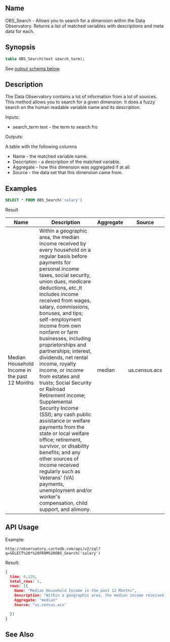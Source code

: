 ## Name

OBS_Search - Allows you to search for a dimension within the Data Observatory.
Returns a list of matched variables with descriptions and meta data for each.

## Synopsis

```sql
table OBS_Search(text search_term);
```
See [output schema below](#Examples).

## Description

The Data Observatory contains a lot of information from a lot of sources. This
method allows you to search for a given dimension. It does a fuzzy search on
the human readable variable name and its description.

Inputs:

- search_term text - the term to search fro

Outputs:

A table with the following columns

- Name - the matched variable name.
- Description - a description of the matched variable.
- Aggregate - how this dimension was aggregated if at all.
- Source - the data set that this dimension came from.


## Examples

```sql
SELECT * FROM OBS_Search('salary')
```

Result

| Name                                          | Description                                                                                                                                                                                                                                                                                                                                                                                                                                                                                                                                                                                                                                                                                                                                                                                                                                                        | Aggregate | Source        |
|-----------------------------------------------|--------------------------------------------------------------------------------------------------------------------------------------------------------------------------------------------------------------------------------------------------------------------------------------------------------------------------------------------------------------------------------------------------------------------------------------------------------------------------------------------------------------------------------------------------------------------------------------------------------------------------------------------------------------------------------------------------------------------------------------------------------------------------------------------------------------------------------------------------------------------|-----------|---------------|
| Median Household Income in the past 12 Months | Within a geographic area, the median income received by every household on a regular basis before payments for personal income taxes, social security, union dues, medicare deductions, etc.,It includes income received from wages, salary, commissions, bonuses, and tips; self-employment income from own nonfarm or farm businesses, including proprietorships and partnerships; interest, dividends, net rental income, royalty income, or income from estates and trusts; Social Security or Railroad Retirement income; Supplemental Security Income (SSI); any cash public assistance or welfare payments from the state or local welfare office; retirement, survivor, or disability benefits; and any other sources of income received regularly such as Veterans' (VA) payments, unemployment and/or worker's compensation, child support, and alimony. | median    | us.census.acs |

## API Usage

Example:

```text
http://observatory.cartodb.com/api/v2/sql?q=SELECT%20*%20FROM%20OBS_Search('salary')
```

Result:

```json
{
  time: 0.120,
  total_rows: 1,
  rows: [{
    Name: "Median Household Income in the past 12 Months",
    Description: "Within a geographic area, the median income received by every household on a regular basis before payments for personal income taxes, social security, union dues, medicare deductions, etc.,It includes income received from wages, salary, commissions, bonuses, and tips; self-employment income from own nonfarm or farm businesses, including proprietorships and partnerships; interest, dividends, net rental income, royalty income, or income from estates and trusts; Social Security or Railroad Retirement income; Supplemental Security Income (SSI); any cash public assistance or welfare payments from the state or local welfare office; retirement, survivor, or disability benefits; and any other sources of income received regularly such as Veterans' (VA) payments, unemployment and/or worker's compensation, child support, and alimony.",
    Aggregate: "median"
    Source: "us.census.acs"

  }]
}
```

## See Also
